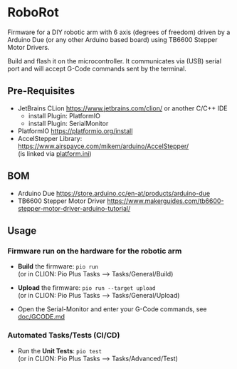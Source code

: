 # RoboRot

Firmware for a DIY robotic arm with 6 axis (degrees of freedom)
driven by a Arduino Due (or any other Arduino based board) 
using TB6600 Stepper Motor Drivers. 

Build and flash it on the microcontroller. It communicates via (USB) serial 
port and will accept G-Code commands sent by the terminal.

## Pre-Requisites

- JetBrains CLion https://www.jetbrains.com/clion/ or another C/C++ IDE
  - install Plugin: PlatformIO
  - install Plugin: SerialMonitor
- PlatformIO https://platformio.org/install
- AccelStepper Library: https://www.airspayce.com/mikem/arduino/AccelStepper/  
  (is linked via [platform.ini](platformio.ini))

## BOM

- Arduino Due https://store.arduino.cc/en-at/products/arduino-due
- TB6600 Stepper Motor Driver https://www.makerguides.com/tb6600-stepper-motor-driver-arduino-tutorial/


## Usage

### Firmware run on the hardware for the robotic arm
- **Build** the firmware: ```pio run```  
  (or in CLION: Pio Plus Tasks --> Tasks/General/Build)
- **Upload** the firmware: ```pio run --target upload```  
  (or in CLION: Pio Plus Tasks --> Tasks/General/Upload)

- Open the Serial-Monitor and enter your G-Code commands, see [doc/GCODE.md](doc/GCODE.md)

### Automated Tasks/Tests (CI/CD)
- Run the **Unit Tests**: ```pio test```  
  (or in CLION: Pio Plus Tasks --> Tasks/Advanced/Test)